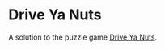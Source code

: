 # Drive Ya Nuts

A solution to the puzzle game [Drive Ya Nuts](https://www.amazon.com/Vintage-Milton-Bradley-Drive-Puzzle/dp/B00I84HL70/ref=sr_1_1?keywords=drive+ya+nuts&qid=1573314531&sr=8-1).
